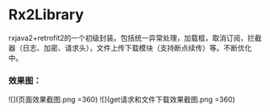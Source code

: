 # Rx2Library
rxjava2+retrofit2的一个初级封装。包括统一异常处理，加载框，取消订阅，拦截器（日志、加密、请求头），文件上传下载模块（支持断点续传）等。不断优化中。
### 效果图：
![](页面效果截图.png =360)
![](get请求和文件下载效果截图.png =360)